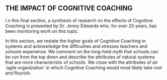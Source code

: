 ## THE IMPACT OF COGNITIVE COACHING

I n this final section, a synthesis of research on the effects of Cognitive Coaching is presented by Dr. Jenny Edwards who, for over 20 years, has been monitoring work on this topic.

In this section, we restate the higher goals of Cognitive Coaching in systems and acknowledge the difficulties and stresses teachers and schools experience. We comment on the long-held myth that schools can be run from the top down and describe the attributes of natural systems that are more characteristic of schools. We close with the attributes of an 'agile organization' in which Cognitive Coaching would most likely take root and flourish.